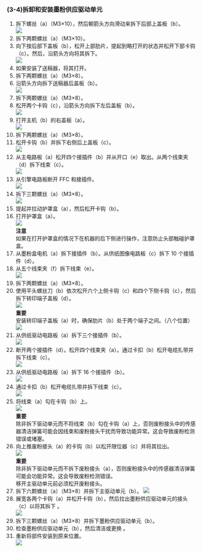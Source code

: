 ### (3-4)拆卸和安装墨粉供应驱动单元   
1. 拆下螺丝（a）（M3×10），然后朝箭头方向滑动来拆下后部上盖板（b）。  
![](./image/image-112.png)   
2. 拆下两颗螺丝（a）（M3×10）。  
3. 向下按后部下盖板（b），松开上部肋片，提起到略打开的状态并松开下部卡钩（c）。然后，沿箭头方向将其拆下。  
![](./image/image-113.png)   
4. 如果安装了送稿器，将其打开。  
5. 拆下两颗螺丝（a）（M3×8）。  
6. 沿箭头方向拆下送稿器后盖板（b）。  
![](./image/image-114.png)   
7. 拆下两颗螺丝（a）（M3×8）。  
8. 松开两个卡钩（c），沿箭头方向拆下左后盖板（b）。  
![](./image/image-115.png)   
9. 打开主机（b）的右盖板（a）。  
![](./image/image-116.png)   
10. 拆下两颗螺丝（a）（M3×8）。  
11. 松开卡钩（b）并拆下右侧后上盖板（c）。  
![](./image/image-117.png)   
12. 从主电路板（a）松开四个接插件（b）并从开口（e）取出。从两个线束夹（d）拆下线束（c）。  
![](./image/image-118.png)   
13. 从引擎电路板断开 FFC 和接插件。  
![](./image/image-119.png)   
14. 拆下三颗螺丝（a）（M3×8）。  
![](./image/image-120.png)   
15. 提起并拉动护罩盒（a），然后松开卡钩（b）。  
16. 打开护罩盒（a）。  
![](./image/image-121.png)   
**注意**  
如果在打开护罩盒的情况下在机器的后下侧进行操作，注意防止头部触碰护罩盒。  
17. 从墨粉盒电机（a）拆下接插件（b）。从供纸图像电路板（c）拆下 10 个接插件（d）。  
18. 从五个线束夹（f）拆下线束（e）。  
![](./image/image-122.png)   
19. 拆下两颗螺丝（a）（M3×8）。  
20. 使用平头螺丝刀（b）依次松开六个上侧卡钩（c）和四个下侧卡钩（c），然后拆下转印端子盖板（d）。  
![](./image/image-123.png)   
**重要**  
安装转印端子盖板（a）时，确保肋片（b）处于两个端子之间。（八个位置）  
![](./image/image-124.png)   
21.  从供纸驱动电路板（a）拆下三个接插件（b）。  
![](./image/image-125.png)   
22. 断开两个接插件（d）。松开四个线束夹（a）。通过卡扣（b）松开电缆扎带并拆下线束（c）。  
![](./image/image-126.png)   
23. 从供纸驱动电路板（a）拆下 16 个接插件（b）。  
![](./image/image-127.png)   
24. 通过卡扣（b）松开电缆扎带并拆下线束（c）。  
![](./image/image-128.png)   
25. 将线束（a）勾在卡钩（b）上。  
![](./image/image-129.png)   
**重要**  
除非拆下驱动单元而不将线束（b）勾在卡钩（a）上，否则废粉接头中的传感器清洁弹簧可能会因线束和废粉接头干扰而导致功能异常。这会导致废粉检测错误或堵塞。  
26. 向上推废粉接头（a）的卡钩（b）以松开限位器（c）并将其拉出。  
![](./image/image-130.png)   
**重要**  
除非拆下驱动单元而不拆下废粉接头（a），否则废粉接头中的传感器清洁弹簧可能会功能异常。这会导致废粉检测错误。  
移开主驱动单元前必须松开废粉接头。  
27.  拆下六颗螺丝（a）（M3×8）并拆下主驱动单元（b）。
![](./image/image-131.png)     
28. 展宽各两个卡钩（a）并松开卡钩（b），然后拉出墨粉供应驱动单元的接头（c）以将其拆下 。  
![](./image/image-132.png)     
29. 拆下三颗螺丝（a）（M3×8）并拆下墨粉供应驱动单元（b）。  
30. 检查墨粉供应驱动单元（b），然后清洁或更换 。  
31. 重新将部件安装到原来位置。  
![](./image/image-133.png)     